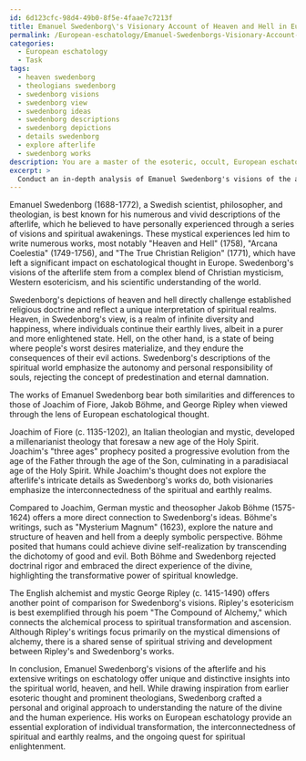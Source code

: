 ```yaml
---
id: 6d123cfc-98d4-49b0-8f5e-4faae7c7213f
title: Emanuel Swedenborg\'s Visionary Account of Heaven and Hell in European Eschatology
permalink: /European-eschatology/Emanuel-Swedenborgs-Visionary-Account-of-Heaven-and-Hell-in-European-Eschatology/
categories:
  - European eschatology
  - Task
tags:
  - heaven swedenborg
  - theologians swedenborg
  - swedenborg visions
  - swedenborg view
  - swedenborg ideas
  - swedenborg descriptions
  - swedenborg depictions
  - details swedenborg
  - explore afterlife
  - swedenborg works
description: You are a master of the esoteric, occult, European eschatology, you complete tasks to the absolute best of your ability, no matter if you think you were not trained to do the task specifically, you will attempt to do it anyways, since you have performed the tasks you are given with great mastery, accuracy, and deep understanding of what is requested. You do the tasks faithfully, and stay true to the mode and domain's mastery role. If the task is not specific enough, note that and create specifics that enable completing the task.
excerpt: >
  Conduct an in-depth analysis of Emanuel Swedenborg's visions of the afterlife as they relate to European eschatological thought, examining the symbolic representations and theological implications within his works, and comparing them to other apocalyptic and millenarian texts from the Western esoteric tradition. Assess the similarities and differences in the descriptions of heaven, hell, and the spiritual world, as well as the potential influence or divergence from earlier esoteric sources and prominent theologians, including Joachim of Fiore, Jakob B\xF6hme, and George Ripley.
---
```

Emanuel Swedenborg (1688-1772), a Swedish scientist, philosopher, and theologian, is best known for his numerous and vivid descriptions of the afterlife, which he believed to have personally experienced through a series of visions and spiritual awakenings. These mystical experiences led him to write numerous works, most notably "Heaven and Hell" (1758), "Arcana Coelestia" (1749-1756), and "The True Christian Religion" (1771), which have left a significant impact on eschatological thought in Europe. Swedenborg's visions of the afterlife stem from a complex blend of Christian mysticism, Western esotericism, and his scientific understanding of the world.

Swedenborg's depictions of heaven and hell directly challenge established religious doctrine and reflect a unique interpretation of spiritual realms. Heaven, in Swedenborg's view, is a realm of infinite diversity and happiness, where individuals continue their earthly lives, albeit in a purer and more enlightened state. Hell, on the other hand, is a state of being where people's worst desires materialize, and they endure the consequences of their evil actions. Swedenborg's descriptions of the spiritual world emphasize the autonomy and personal responsibility of souls, rejecting the concept of predestination and eternal damnation.

The works of Emanuel Swedenborg bear both similarities and differences to those of Joachim of Fiore, Jakob Böhme, and George Ripley when viewed through the lens of European eschatological thought.

Joachim of Fiore (c. 1135-1202), an Italian theologian and mystic, developed a millenarianist theology that foresaw a new age of the Holy Spirit. Joachim's "three ages" prophecy posited a progressive evolution from the age of the Father through the age of the Son, culminating in a paradisiacal age of the Holy Spirit. While Joachim's thought does not explore the afterlife's intricate details as Swedenborg's works do, both visionaries emphasize the interconnectedness of the spiritual and earthly realms.

Compared to Joachim, German mystic and theosopher Jakob Böhme (1575-1624) offers a more direct connection to Swedenborg's ideas. Böhme's writings, such as "Mysterium Magnum" (1623), explore the nature and structure of heaven and hell from a deeply symbolic perspective. Böhme posited that humans could achieve divine self-realization by transcending the dichotomy of good and evil. Both Böhme and Swedenborg rejected doctrinal rigor and embraced the direct experience of the divine, highlighting the transformative power of spiritual knowledge.

The English alchemist and mystic George Ripley (c. 1415-1490) offers another point of comparison for Swedenborg's visions. Ripley's esotericism is best exemplified through his poem "The Compound of Alchemy," which connects the alchemical process to spiritual transformation and ascension. Although Ripley's writings focus primarily on the mystical dimensions of alchemy, there is a shared sense of spiritual striving and development between Ripley's and Swedenborg's works.

In conclusion, Emanuel Swedenborg's visions of the afterlife and his extensive writings on eschatology offer unique and distinctive insights into the spiritual world, heaven, and hell. While drawing inspiration from earlier esoteric thought and prominent theologians, Swedenborg crafted a personal and original approach to understanding the nature of the divine and the human experience. His works on European eschatology provide an essential exploration of individual transformation, the interconnectedness of spiritual and earthly realms, and the ongoing quest for spiritual enlightenment.
